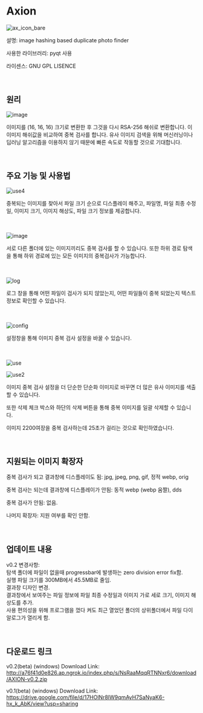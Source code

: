 # Axion

![ax_icon_bare](https://user-images.githubusercontent.com/60418809/135108433-867bd7c2-13b4-482d-9efe-8d4dc71d1f24.png)

설명: image hashing based duplicate photo finder

사용한 라이브러리: pyqt 사용

라이센스: GNU GPL LISENCE</br></br></br>

## 원리

![image](https://user-images.githubusercontent.com/60418809/135102062-8a409f2a-3f78-43dc-bcf3-29174ee07a06.png)

이미지를 (16, 16, 16) 크기로 변환한 후 그것을 다시 RSA-256 해쉬로 변환합니다. 이 이미지 해쉬값을 비교하여 중복 검사를 합니다. 유사 이미지 검색을 위해 머신러닝이나 딥러닝 알고리즘을 이용하지 않기 때문에 빠른 속도로 작동할 것으로 기대합니다. </br></br></br>


## 주요 기능 및 사용법

![use4](https://user-images.githubusercontent.com/60418809/135101807-fa033421-ac2d-40ce-83ab-c70c9ebcf69d.png)

중복되는 이미지를 찾아서 파일 크기 순으로 디스플레이 해주고, 파일명, 파일 최종 수정일, 이미지 크기, 이미지 해상도, 파일 크기 정보를 제공합니다.</br></br></br>


![image](https://user-images.githubusercontent.com/60418809/135103828-47294db3-9ce5-489b-9527-67de05b8b99d.png)

서로 다른 폴더에 있는 이미지끼리도 중복 검사를 할 수 있습니다. 또한 하위 경로 탐색을 통해 하위 경로에 있는 모든 이미지의 중복검사가 가능합니다.</br></br></br>

![log](https://user-images.githubusercontent.com/60418809/135101821-6329345e-e2db-47a9-9f68-f6fe2d68eab1.png)

로그 창을 통해 어떤 파일이 검사가 되지 않았는지, 어떤 파일들이 중복 되었는지 텍스트 정보로 확인할 수 있습니다.</br></br></br>

![config](https://user-images.githubusercontent.com/60418809/135101669-efd8ad14-e674-4c0c-93bf-14c920589230.gif)

설정창을 통해 이미지 중복 검사 설정을 바꿀 수 있습니다.</br></br></br>

![use](https://user-images.githubusercontent.com/60418809/135101734-d4509f6c-f28e-4fce-81d3-25da8eefd74c.gif)

![use2](https://user-images.githubusercontent.com/60418809/135101742-bc8cf69a-a9d3-44f1-a9ab-58bbe75f13b5.gif)

이미지 중복 검사 설정을 더 단순한 단순화 이미지로 바꾸면 더 많은 유사 이미지를 색출할 수 있습니다. 

또한 삭제 체크 박스와 하단의 삭제 버튼을 통해 중복 이미지를 일괄 삭제할 수 있습니다.

이미지 2200여장을 중복 검사하는데 25초가 걸리는 것으로 확인하였습니다.</br></br></br>

## 지원되는 이미지 확장자

  중복 검사가 되고 결과창에 디스플레이도 됨: jpg, jpeg, png, gif, 정적 webp, orig

  중복 검사는 되는데 결과창에 디스플레이가 안됨:  동적 webp (webp 움짤), dds

  중복 검사가 안됨: 없음.

  나머지 확장자: 지원 여부를 확인 안함.</br></br></br>
  
## 업데이트 내용

v0.2 변경사항: </br>
탐색 폴더에 파일이 없을때 progressbar에 발생하는 zero division error fix함. </br>
실행 파일 크기를 300MB에서 45.5MB로 줄임. </br>
결과창 디자인 변경. </br>
결과창에서 보여주는 파일 정보에 파일 최종 수정일과 이미지 가로 세로 크기, 이미지 해상도를 추가. </br>
사용 편의성을 위해 프로그램을 껐다 켜도 최근 열었던 폴더의 상위폴더에서 파일 다이알로그가 열리게 함.</br></br></br>


## 다운로드 링크
v0.2(beta) (windows) Download Link: http://a76f41d0e826.ap.ngrok.io/index.php/s/NsRaaMqqRTNNxr6/download/AXION-v0.2.zip

v0.1(beta) (windows) Download Link: https://drive.google.com/file/d/17HOlNr8IW9qmAyH7SaNyaK6-hx_k_AbK/view?usp=sharing
